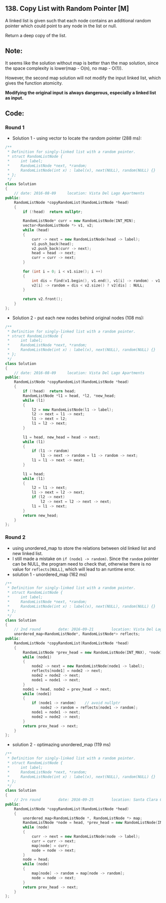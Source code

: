 ## 138. Copy List with Random Pointer [M]
A linked list is given such that each node contains an additional random pointer which could point to any node in the list or null.

Return a deep copy of the list.

## Note:
It seems like the solution without map is better than the map solution, since the space complexity is lower(map - O(n), no map - O(1)).   
   
However, the second map solution will not modify the input linked list, which gives the function atomicity.   
   
**Modifying the original input is always dangerous, especially a linked list as input.**

## Code:
### Round 1
- Solution 1 - using vector to locate the random pointer (288 ms):
```c++
/**
 * Definition for singly-linked list with a random pointer.
 * struct RandomListNode {
 *     int label;
 *     RandomListNode *next, *random;
 *     RandomListNode(int x) : label(x), next(NULL), random(NULL) {}
 * };
 */
class Solution 
{
    // date: 2016-08-09     location: Vista Del Lago Apartments
public:
    RandomListNode *copyRandomList(RandomListNode *head) 
    {
        if (!head)  return nullptr;
        
        RandomListNode* curr = new RandomListNode(INT_MIN);
        vector<RandomListNode *> v1, v2;
        while (head)
        {
            curr -> next = new RandomListNode(head -> label);
            v1.push_back(head);
            v2.push_back(curr -> next);
            head = head -> next;
            curr = curr -> next;
        }
        
        for (int i = 0; i < v1.size(); i ++)
        {
            int dis = find(v1.begin(), v1.end(), v1[i] -> random) - v1.begin();
            v2[i] -> random = dis < v2.size() ? v2[dis] : NULL;
        }
        
        return v2.front();
    }
};
```

- Solution 2 - put each new nodes behind original nodes (108 ms):
```c++
/**
 * Definition for singly-linked list with a random pointer.
 * struct RandomListNode {
 *     int label;
 *     RandomListNode *next, *random;
 *     RandomListNode(int x) : label(x), next(NULL), random(NULL) {}
 * };
 */
class Solution 
{
    // date: 2016-08-09     location: Vista Del Lago Apartments
public:
    RandomListNode *copyRandomList(RandomListNode *head) 
    {
        if (!head)  return head;
        RandomListNode *l1 = head, *l2, *new_head;
        while (l1)
        {
            l2 = new RandomListNode(l1 -> label);
            l2 -> next = l1 -> next;
            l1 -> next = l2;
            l1 = l2 -> next;
        }
         
        l1 = head, new_head = head -> next;
        while (l1)
        {
            if (l1 -> random)
                l1 -> next -> random = l1 -> random -> next;
            l1 = l1 -> next -> next;
        }
        
        l1 = head;
        while (l1)
        {
            l2 = l1 -> next;
            l1 -> next = l2 -> next;
            if (l2 -> next)
                l2 -> next = l2 -> next -> next;
            l1 = l1 -> next;
        }
        return new_head;
    }
};
```

### Round 2
- using unordered_map to store the relations between old linked list and new linked list.
- I still made a mistake on `if (node1 -> random)`. Since the `random` pointer can be NULL, the program need to check that, otherwise there is no value for `reflects[NULL]`, which will lead to an runtime error.
- solution 1 - unordered_map (162 ms)
```c++
/**
 * Definition for singly-linked list with a random pointer.
 * struct RandomListNode {
 *     int label;
 *     RandomListNode *next, *random;
 *     RandomListNode(int x) : label(x), next(NULL), random(NULL) {}
 * };
 */
class Solution 
{
    // 2nd round        date: 2016-09-21        location: Vista Del Lago III Apartments
    unordered_map<RandomListNode*, RandomListNode*> reflects;
public:
    RandomListNode *copyRandomList(RandomListNode *head) 
    {
        RandomListNode *prev_head = new RandomListNode(INT_MAX), *node1 = head, *node2 = prev_head;
        while (node1)
        {
            node2 -> next = new RandomListNode(node1 -> label);
            reflects[node1] = node2 -> next;
            node2 = node2 -> next;
            node1 = node1 -> next;
        }
        node1 = head, node2 = prev_head -> next;
        while (node1)
        {
            if (node1 -> random)    // avoid nullptr
                node2 -> random = reflects[node1 -> random];
            node1 = node1 -> next;
            node2 = node2 -> next;
        }
        return prev_head -> next;
    }
};
```
- solution 2 - optimazing unordered_map (119 ms)
```c++
/**
 * Definition for singly-linked list with a random pointer.
 * struct RandomListNode {
 *     int label;
 *     RandomListNode *next, *random;
 *     RandomListNode(int x) : label(x), next(NULL), random(NULL) {}
 * };
 */
class Solution 
{
    // 2rn round        date: 2016-09-25        location: Santa Clara Central Park Library
public:
    RandomListNode *copyRandomList(RandomListNode *head)
    {
        unordered_map<RandomListNode *, RandomListNode *> map;
        RandomListNode *node = head, *prev_head = new RandomListNode(INT_MIN), *curr = prev_head;
        while (node)
        {
            curr -> next = new RandomListNode(node -> label);
            curr = curr -> next;
            map[node] = curr;
            node = node -> next;
        }
        node = head;
        while (node)
        {
            map[node] -> random = map[node -> random];
            node = node -> next;
        }
        return prev_head -> next;
    }
};
```
